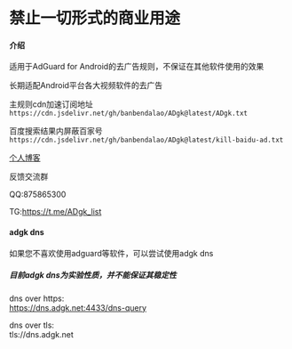 # 禁止一切形式的商业用途
#### 介绍
适用于AdGuard for Android的去广告规则，不保证在其他软件使用的效果

长期适配Android平台各大视频软件的去广告

主规则cdn加速订阅地址
`https://cdn.jsdelivr.net/gh/banbendalao/ADgk@latest/ADgk.txt`

百度搜索结果内屏蔽百家号
`https://cdn.jsdelivr.net/gh/banbendalao/ADgk@latest/kill-baidu-ad.txt`

[个人博客](https://www.adgk.net)

反馈交流群

QQ:875865300

TG:https://t.me/ADgk_list

#### adgk dns
如果您不喜欢使用adguard等软件，可以尝试使用adgk dns
##### 目前adgk dns为实验性质，并不能保证其稳定性
dns over https:  
https://dns.adgk.net:4433/dns-query

dns over tls:  
tls://dns.adgk.net